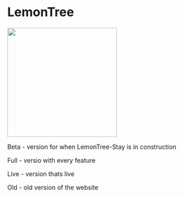 # LemonTree

<img src="http://lemontree.pt/en/img/LT_Logo_Preto.png" width="250" />

Beta - version for when LemonTree-Stay is in construction

Full - versio with every feature

Live - version thats live

Old - old version of the website
